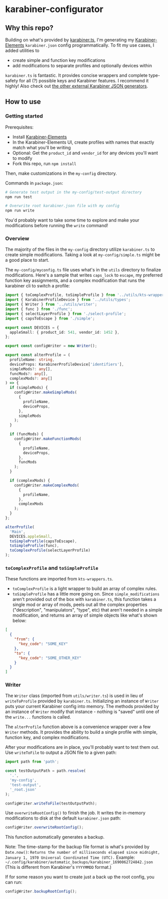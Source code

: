 # karabiner-configurator

## Why this repo?

Building on what's provided by [karabiner.ts](https://github.com/evan-liu/karabiner.ts), I'm generating my [Karabiner-Elements](https://karabiner-elements.pqrs.org/) `karabiner.json` config programmatically. To fit my use cases, I added utilities to

- create simple and function key modifications
- add modifications to separate profiles and optionally devices within

`karabiner.ts` is fantastic. It provides concise wrappers and complete type-safety for all (?) possible keys and Karabiner features. I recommend it highly! Also check out [the other external Karabiner JSON generators](https://karabiner-elements.pqrs.org/docs/json/external-json-generators/).

## How to use

### Getting started

Prerequisites:

- Install [Karabiner-Elements](https://karabiner-elements.pqrs.org/)
- In the Karabiner-Elements UI, create profiles with names that exactly match what you'll be writing
- Optional: Get the `product_id` and `vendor_id` for any devices you'll want to modify
- Fork this repo, run `npm install`

Then, make customizations in the `my-config` directory.

Commands in `package.json`:

```sh
# Generate test output in the my-config/test-output directory
npm run test

# Overwrite root karabiner.json file with my config
npm run write
```

You'd probably want to take some time to explore and make your modifications before running the `write` command!

### Overview

The majority of the files in the `my-config` directory utilize `karabiner.ts` to create simple modifications. Taking a look at `my-config/simple.ts` might be a good place to start.

The `my-config/myconfig.ts` file uses what's in the `utils` directory to finalize modifications. Here's a sample that writes `caps_lock` to `escape`, my preferred function key assignments, and a complex modification that runs the karabiner cli to switch a profile:

```ts
import { toComplexProfile, toSimpleProfile } from '../utils/kts-wrappers';
import { KarabinerProfileDevice } from '../utils/types';
import { Writer } from '../utils/writer';
import { func } from './func';
import { selectLayerProfile } from './select-profile';
import { capsToEscape } from './simple';

export const DEVICES = {
  appleSmall: { product_id: 541, vendor_id: 1452 },
};

export const configWriter = new Writer();

export const alterProfile = (
  profileName: string,
  deviceProps: KarabinerProfileDevice['identifiers'],
  simpleMods?: any[],
  funcMods?: any[],
  complexMods?: any[]
) => {
  if (simpleMods) {
    configWriter.makeSimpleMods(
      {
        profileName,
        deviceProps,
      },
      simpleMods
    );
  }

  if (funcMods) {
    configWriter.makeFunctionMods(
      {
        profileName,
        deviceProps,
      },
      funcMods
    );
  }

  if (complexMods) {
    configWriter.makeComplexMods(
      {
        profileName,
      },
      complexMods
    );
  }
};

alterProfile(
  'Main',
  DEVICES.appleSmall,
  toSimpleProfile(capsToEscape),
  toSimpleProfile(func),
  toComplexProfile(selectLayerProfile)
);
```

### `toComplexProfile` and `toSimpleProfile`

These functions are imported from `kts-wrappers.ts`.

- `toComplexProfile` is a light wrapper to build an array of complex rules.
- `toSimpleProfile` has a little more going on. Since `simple_modifications` aren't provided out of the box with `karabiner.ts`, this function takes a single mod or array of mods, peels out all the complex properties ("description", "manipulators", "type", etc) that aren't needed in a simple modification, and returns an array of simple objects like what's shown below:

```json
[
  {
    "from": {
      "key_code": "SOME_KEY"
    },
    "to": {
      "key_code": "SOME_OTHER_KEY"
    }
  }
]
```

### Writer

The `Writer` class (imported from `utils/writer.ts`) is used in lieu of `writeToProfile` provided by `karabiner.ts`. Initializing an instance of `Writer` puts your current Karabiner config into memory. The methods provided by an instance of `Writer` modify that instance - nothing is "saved" until one of the `write...` functions is called.

The `alterProfile` function above is a convenience wrapper over a few `Writer` methods. It provides the ability to build a single profile with simple, function key, and complex modifications.

After your modifications are in place, you'll probably want to test them out. Use `writeToFile` to output a JSON file to a given path:

```ts
import path from 'path';

const testOutputPath = path.resolve(
  '.',
  'my-config',
  'test-output',
  '_root.json'
);

configWriter.writeToFile(testOutputPath);
```

Use `overwriteRootConfig()` to finish the job. It writes the in-memory modifications to disk at the default `karabiner.json` path:

```ts
configWriter.overwriteRootConfig();
```

This function automatically generates a backup.

Note: The time-stamp for the backup file format is what's provided by `Date.now()`: `Returns the number of milliseconds elapsed since midnight, January 1, 1970 Universal Coordinated Time (UTC).` Example: `~/.config/karabiner/automatic_backups/karabiner_1690062724842.json` (This is different from Karabiner's `YYYYMMDD` format.)

If for some reason you want to create just a back up the root config, you can run:

```ts
configWriter.backupRootConfig();
```
